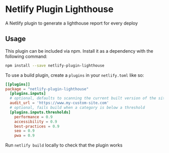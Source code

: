 # Netlify Plugin Lighthouse

A Netlify plugin to generate a lighthouse report for every deploy

## Usage

This plugin can be included via npm. Install it as a dependency with the following command:

```bash
npm install --save netlify-plugin-lighthouse
```

To use a build plugin, create a `plugins` in your `netlify.toml` like so:

```toml
[[plugins]]
package = "netlify-plugin-lighthouse"
  [plugins.inputs]
  # optional, defaults to scanning the current built version of the site
  audit_url = 'https://www.my-custom-site.com'
  # optional, fails build when a category is below a threshold
  [plugins.inputs.thresholds]
    performance = 0.9
    accessibility = 0.9
    best-practices = 0.9
    seo = 0.9
    pwa = 0.9
```

Run `netlify build` locally to check that the plugin works
